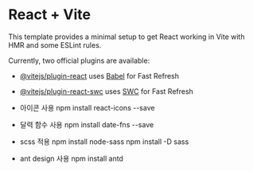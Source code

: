 # React + Vite

This template provides a minimal setup to get React working in Vite with HMR and some ESLint rules.

Currently, two official plugins are available:

- [@vitejs/plugin-react](https://github.com/vitejs/vite-plugin-react/blob/main/packages/plugin-react/README.md) uses [Babel](https://babeljs.io/) for Fast Refresh
- [@vitejs/plugin-react-swc](https://github.com/vitejs/vite-plugin-react-swc) uses [SWC](https://swc.rs/) for Fast Refresh

- 아이콘 사용
  npm install react-icons --save

- 달력 함수 사용
  npm install date-fns --save

- scss 적용
  npm install node-sass
  npm install -D sass

- ant design 사용
  npm install antd
